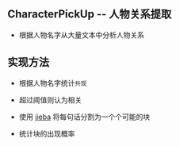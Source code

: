 CharacterPickUp -- 人物关系提取
----
- 根据人物名字从大量文本中分析人物关系


实现方法
---
- 根据人物名字统计`共现`
- 超过阈值则认为相关



- 使用 [jieba](https://github.com/fxsjy/jieba) 将每句话分割为一个个可能的块
- 统计块的出现概率
